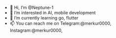 - 👋 Hi, I’m @Neptune-1
- 👀 I’m interested in AI, mobile development
- 🌱 I’m currently learning go, flutter
- 📫 You can reach me on Telegram:@merkur0000, Instagram:@merkur0000, 

